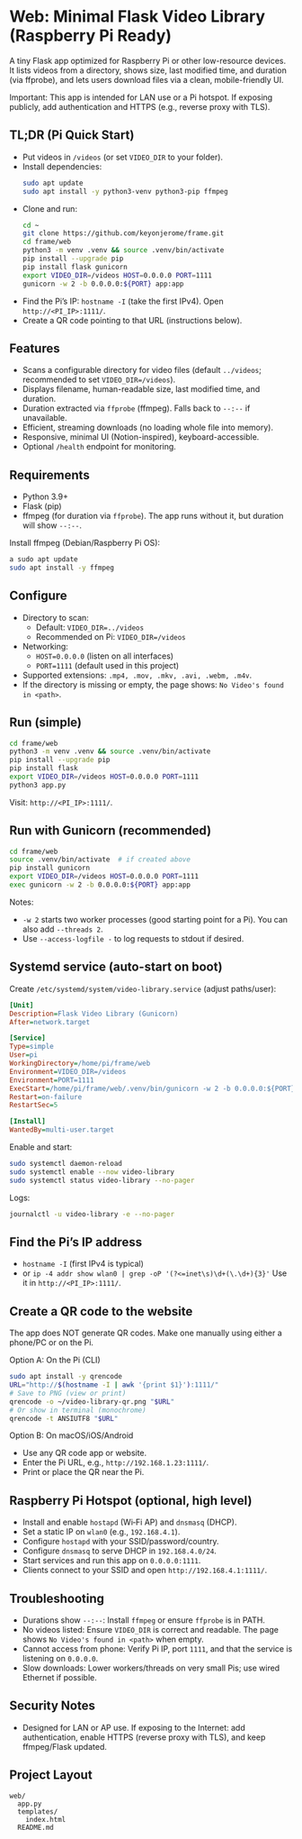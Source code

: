 # Web: Minimal Flask Video Library (Raspberry Pi Ready)

A tiny Flask app optimized for Raspberry Pi or other low-resource devices. It lists videos from a directory, shows size, last modified time, and duration (via ffprobe), and lets users download files via a clean, mobile-friendly UI.

Important: This app is intended for LAN use or a Pi hotspot. If exposing publicly, add authentication and HTTPS (e.g., reverse proxy with TLS).

## TL;DR (Pi Quick Start)
- Put videos in `/videos` (or set `VIDEO_DIR` to your folder).
- Install dependencies:
  ```sh
  sudo apt update
  sudo apt install -y python3-venv python3-pip ffmpeg
  ```
- Clone and run:
  ```sh
  cd ~
  git clone https://github.com/keyonjerome/frame.git
  cd frame/web
  python3 -m venv .venv && source .venv/bin/activate
  pip install --upgrade pip
  pip install flask gunicorn
  export VIDEO_DIR=/videos HOST=0.0.0.0 PORT=1111
  gunicorn -w 2 -b 0.0.0.0:${PORT} app:app
  ```
- Find the Pi’s IP: `hostname -I` (take the first IPv4). Open `http://<PI_IP>:1111/`.
- Create a QR code pointing to that URL (instructions below).

## Features
- Scans a configurable directory for video files (default `../videos`; recommended to set `VIDEO_DIR=/videos`).
- Displays filename, human-readable size, last modified time, and duration.
- Duration extracted via `ffprobe` (ffmpeg). Falls back to `--:--` if unavailable.
- Efficient, streaming downloads (no loading whole file into memory).
- Responsive, minimal UI (Notion-inspired), keyboard-accessible.
- Optional `/health` endpoint for monitoring.

## Requirements
- Python 3.9+
- Flask (pip)
- ffmpeg (for duration via `ffprobe`). The app runs without it, but duration will show `--:--`.

Install ffmpeg (Debian/Raspberry Pi OS):
```sh
a sudo apt update
sudo apt install -y ffmpeg
```

## Configure
- Directory to scan:
  - Default: `VIDEO_DIR=../videos`
  - Recommended on Pi: `VIDEO_DIR=/videos`
- Networking:
  - `HOST=0.0.0.0` (listen on all interfaces)
  - `PORT=1111` (default used in this project)
- Supported extensions: `.mp4, .mov, .mkv, .avi, .webm, .m4v`.
- If the directory is missing or empty, the page shows: `No Video's found in <path>`.

## Run (simple)
```sh
cd frame/web
python3 -m venv .venv && source .venv/bin/activate
pip install --upgrade pip
pip install flask
export VIDEO_DIR=/videos HOST=0.0.0.0 PORT=1111
python3 app.py
```
Visit: `http://<PI_IP>:1111/`.

## Run with Gunicorn (recommended)
```sh
cd frame/web
source .venv/bin/activate  # if created above
pip install gunicorn
export VIDEO_DIR=/videos HOST=0.0.0.0 PORT=1111
exec gunicorn -w 2 -b 0.0.0.0:${PORT} app:app
```
Notes:
- `-w 2` starts two worker processes (good starting point for a Pi). You can also add `--threads 2`.
- Use `--access-logfile -` to log requests to stdout if desired.

## Systemd service (auto-start on boot)
Create `/etc/systemd/system/video-library.service` (adjust paths/user):
```ini
[Unit]
Description=Flask Video Library (Gunicorn)
After=network.target

[Service]
Type=simple
User=pi
WorkingDirectory=/home/pi/frame/web
Environment=VIDEO_DIR=/videos
Environment=PORT=1111
ExecStart=/home/pi/frame/web/.venv/bin/gunicorn -w 2 -b 0.0.0.0:${PORT} app:app
Restart=on-failure
RestartSec=5

[Install]
WantedBy=multi-user.target
```
Enable and start:
```sh
sudo systemctl daemon-reload
sudo systemctl enable --now video-library
sudo systemctl status video-library --no-pager
```
Logs:
```sh
journalctl -u video-library -e --no-pager
```

## Find the Pi’s IP address
- `hostname -I`  (first IPv4 is typical)
- or `ip -4 addr show wlan0 | grep -oP '(?<=inet\s)\d+(\.\d+){3}'`
Use it in `http://<PI_IP>:1111/`.

## Create a QR code to the website
The app does NOT generate QR codes. Make one manually using either a phone/PC or on the Pi.

Option A: On the Pi (CLI)
```sh
sudo apt install -y qrencode
URL="http://$(hostname -I | awk '{print $1}'):1111/"
# Save to PNG (view or print)
qrencode -o ~/video-library-qr.png "$URL"
# Or show in terminal (monochrome)
qrencode -t ANSIUTF8 "$URL"
```

Option B: On macOS/iOS/Android
- Use any QR code app or website.
- Enter the Pi URL, e.g., `http://192.168.1.23:1111/`.
- Print or place the QR near the Pi.

## Raspberry Pi Hotspot (optional, high level)
- Install and enable `hostapd` (Wi‑Fi AP) and `dnsmasq` (DHCP).
- Set a static IP on `wlan0` (e.g., `192.168.4.1`).
- Configure `hostapd` with your SSID/password/country.
- Configure `dnsmasq` to serve DHCP in `192.168.4.0/24`.
- Start services and run this app on `0.0.0.0:1111`.
- Clients connect to your SSID and open `http://192.168.4.1:1111/`.

## Troubleshooting
- Durations show `--:--`: Install `ffmpeg` or ensure `ffprobe` is in PATH.
- No videos listed: Ensure `VIDEO_DIR` is correct and readable. The page shows `No Video's found in <path>` when empty.
- Cannot access from phone: Verify Pi IP, port `1111`, and that the service is listening on `0.0.0.0`.
- Slow downloads: Lower workers/threads on very small Pis; use wired Ethernet if possible.

## Security Notes
- Designed for LAN or AP use. If exposing to the Internet: add authentication, enable HTTPS (reverse proxy with TLS), and keep ffmpeg/Flask updated.

## Project Layout
```
web/
  app.py
  templates/
    index.html
  README.md
```
